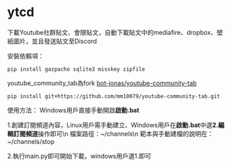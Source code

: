 # ytcd
下載Youtube社群貼文、會限貼文，自動下載貼文中的mediafire、dropbox、壁紙圖片，並且發送貼文至Discord

安裝依賴項：
```
pip install gazpacho sqlite3 misskey zipfile
```
youtube_community_tab為fork [bot-jonas/youtube-community-tab](https://github.com/bot-jonas/youtube-community-tab)
```
pip install git+https://github.com/mm10079/youtube-community-tab.git
```

使用方法：
Windows用戶直接手動開啟**啟動.bat**

1.創建訂閱頻道內容，Linux用戶需手動建立、Windows用戶在**啟動.bat**中選**2.編輯訂閱頻道**操作即可\n
檔案路徑：\~/channels\n
範本與手動建檔的說明在：\~/channels/stop

2.執行main.py即可開始下載，windows用戶選1.即可
